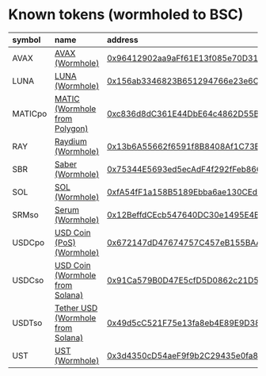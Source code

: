 
Known tokens (wormholed to BSC)
===================================
  
| symbol   | name                                                                      | address                                                                                                            | origin    | sourceAddress                                                                                                            | symbol   |
|:---------|:--------------------------------------------------------------------------|:-------------------------------------------------------------------------------------------------------------------|:----------|:-------------------------------------------------------------------------------------------------------------------------|:-----------------|
| AVAX     | [AVAX (Wormhole)](http://coingecko.com/en/coins/avalanche)                | [0x96412902aa9aFf61E13f085e70D3152C6ef2a817](https://bscscan.com/token/0x96412902aa9aFf61E13f085e70D3152C6ef2a817) | avalanche | [0xb31f66aa3c1e785363f0875a1b74e27b85fd66c7](https://snowtrace.io/address/0xb31f66aa3c1e785363f0875a1b74e27b85fd66c7)    | AVAX             |
| LUNA     | [LUNA (Wormhole)](http://coingecko.com/en/coins/terra-luna)               | [0x156ab3346823B651294766e23e6Cf87254d68962](https://bscscan.com/token/0x156ab3346823B651294766e23e6Cf87254d68962) | terra     | [uluna](https://finder.terra.money/columbus-5/address/uluna)                                                             | LUNA             |
| MATICpo  | [MATIC (Wormhole from Polygon)](http://coingecko.com/en/coins/polygon)    | [0xc836d8dC361E44DbE64c4862D55BA041F88Ddd39](https://bscscan.com/token/0xc836d8dC361E44DbE64c4862D55BA041F88Ddd39) | polygon   | [0x0d500b1d8e8ef31e21c99d1db9a6444d3adf1270](https://polygonscan.com/address/0x0d500b1d8e8ef31e21c99d1db9a6444d3adf1270) | MATICpo          |
| RAY      | [Raydium (Wormhole)](http://coingecko.com/en/coins/raydium)               | [0x13b6A55662f6591f8B8408Af1C73B017E32eEdB8](https://bscscan.com/token/0x13b6A55662f6591f8B8408Af1C73B017E32eEdB8) | solana    | [4k3Dyjzvzp8eMZWUXbBCjEvwSkkk59S5iCNLY3QrkX6R](https://solscan.io/address/4k3Dyjzvzp8eMZWUXbBCjEvwSkkk59S5iCNLY3QrkX6R)  | RAY              |
| SBR      | [Saber (Wormhole)](http://coingecko.com/en/coins/saber)                   | [0x75344E5693ed5ecAdF4f292fFeb866c2cF8afCF1](https://bscscan.com/token/0x75344E5693ed5ecAdF4f292fFeb866c2cF8afCF1) | solana    | [0x75344E5693ed5ecAdF4f292fFeb866c2cF8afCF1](https://solscan.io/address/0x75344E5693ed5ecAdF4f292fFeb866c2cF8afCF1)      | SBR              |
| SOL      | [SOL (Wormhole)](http://coingecko.com/en/coins/solana)                    | [0xfA54fF1a158B5189Ebba6ae130CEd6bbd3aEA76e](https://bscscan.com/token/0xfA54fF1a158B5189Ebba6ae130CEd6bbd3aEA76e) | solana    | [So11111111111111111111111111111111111111112](https://solscan.io/address/So11111111111111111111111111111111111111112)    | SOL              |
| SRMso    | [Serum (Wormhole)](http://coingecko.com/en/coins/serum)                   | [0x12BeffdCEcb547640DC30e1495E4B9cdc21922b4](https://bscscan.com/token/0x12BeffdCEcb547640DC30e1495E4B9cdc21922b4) | solana    | [SRMuApVNdxXokk5GT7XD5cUUgXMBCoAz2LHeuAoKWRt](https://solscan.io/address/SRMuApVNdxXokk5GT7XD5cUUgXMBCoAz2LHeuAoKWRt)    | SRMso            |
| USDCpo   | [USD Coin (PoS) (Wormhole)](http://coingecko.com/en/coins/usd-coin)       | [0x672147dD47674757C457eB155BAA382cc10705Dd](https://bscscan.com/token/0x672147dD47674757C457eB155BAA382cc10705Dd) | polygon   | [0x2791bca1f2de4661ed88a30c99a7a9449aa84174](https://polygonscan.com/address/0x2791bca1f2de4661ed88a30c99a7a9449aa84174) | USDCpo           |
| USDCso   | [USD Coin (Wormhole from Solana)](http://coingecko.com/en/coins/usd-coin) | [0x91Ca579B0D47E5cfD5D0862c21D5659d39C8eCf0](https://bscscan.com/token/0x91Ca579B0D47E5cfD5D0862c21D5659d39C8eCf0) | solana    | [EPjFWdd5AufqSSqeM2qN1xzybapC8G4wEGGkZwyTDt1v](https://solscan.io/address/EPjFWdd5AufqSSqeM2qN1xzybapC8G4wEGGkZwyTDt1v)  | USDCso           |
| USDTso   | [Tether USD (Wormhole from Solana)](http://coingecko.com/en/coins/tether) | [0x49d5cC521F75e13fa8eb4E89E9D381352C897c96](https://bscscan.com/token/0x49d5cC521F75e13fa8eb4E89E9D381352C897c96) | solana    | [Es9vMFrzaCERmJfrF4H2FYD4KCoNkY11McCe8BenwNYB](https://solscan.io/address/Es9vMFrzaCERmJfrF4H2FYD4KCoNkY11McCe8BenwNYB)  | USDTso           |
| UST      | [UST (Wormhole)](http://coingecko.com/en/coins/terra-usd)                 | [0x3d4350cD54aeF9f9b2C29435e0fa809957B3F30a](https://bscscan.com/token/0x3d4350cD54aeF9f9b2C29435e0fa809957B3F30a) | terra     | [uusd](https://finder.terra.money/columbus-5/address/uusd)                                                               | UST              |